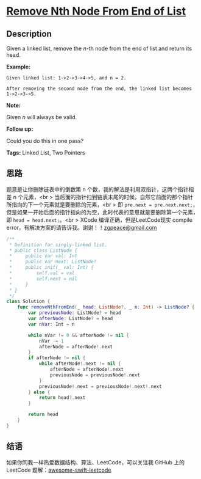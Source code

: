 # [Remove Nth Node From End of List][title]

## Description

Given a linked list, remove the *n*-th node from the end of list and return its head.

**Example:**

```
Given linked list: 1->2->3->4->5, and n = 2.

After removing the second node from the end, the linked list becomes 1->2->3->5.
```

**Note:**

Given *n* will always be valid.

**Follow up:**

Could you do this in one pass?

**Tags:** Linked List, Two Pointers


## 思路

题意是让你删除链表中的倒数第 n 个数，我的解法是利用双指针，这两个指针相差 n 个元素，<br \>
当后面的指针扫到链表末尾的时候，自然它前面的那个指针所指向的下一个元素就是要删除的元素，<br \>
即 `pre.next = pre.next.next;`，但是如果一开始后面的指针指向的为空，此时代表的意思就是要删除第一个元素，即 `head = head.next;`。<br \>
XCode 编译正确，但是LeetCode现实 compile error，有解决方案的请告诉我。谢谢！！zgpeace@gmail.com

```swift
/**
 * Definition for singly-linked list.
 * public class ListNode {
 *     public var val: Int
 *     public var next: ListNode?
 *     public init(_ val: Int) {
 *         self.val = val
 *         self.next = nil
 *     }
 * }
 */
class Solution {
    func removeNthFromEnd(_ head: ListNode?, _ n: Int) -> ListNode? {
        var previousNode: ListNode? = head
        var afterNode: ListNode? = head
        var nVar: Int = n

        while nVar != 0 && afterNode != nil {
            nVar -= 1
            afterNode = afterNode!.next
        }
        if afterNode != nil {
            while afterNode!.next != nil {
                afterNode = afterNode!.next
                previousNode = previousNode!.next
            }
            previousNode!.next = previousNode!.next!.next
        } else {
            return head?.next
        }

        return head
    }
}
```


## 结语

如果你同我一样热爱数据结构、算法、LeetCode，可以关注我 GitHub 上的 LeetCode 题解：[awesome-swift-leetcode][zgpeace]



[title]: https://leetcode.com/problems/remove-nth-node-from-end-of-list
[zgpeace]: https://github.com/zgpeace/awesome-swift-leetcode
